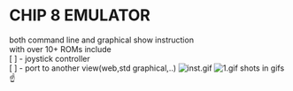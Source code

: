 # CHIP 8 EMULATOR   
both command line and graphical show instruction     
with over 10+ ROMs include  
 [ ] - joystick controller   
 [ ] - port to another view(web,std graphical,..)
![inst.gif](inst.gif)
![1.gif](1.gif)
shots in gifs  ☝️   

